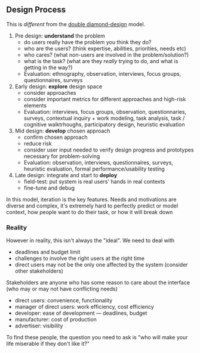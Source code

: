 ## Design Process
This is *different* from the [double diamond-design](thoughts/double-diamond-design.md) model.

1.  Pre design: **understand** the problem
    -   do users really have the problem you think they do?
    -   who are the users? (think expertise, abilities, priorities, needs etc)
    -   who cares? (what non-users are involved in the problem/solution?)
    -   what is the task? (what are they _really_ trying to do, and what is getting in the way?)
    -   Evaluation: ethnography, observation, interviews, focus groups, questionnaires, surveys
2.  Early design: **explore** design space
    -   consider approaches
    -   consider important metrics for different approaches and high-risk elements
    -   Evaluation: interviews, focus groups, observation, questionnaries, surveys, contextual inquiry + work modeling, task analysis, task / cognitive walktrhoughs, participatory design, heuristic evaluation
3.  Mid design: **develop** chosen approach
    -   confirm chosen approach
    -   reduce risk
    -   consider user input needed to verify design progress and prototypes necessary for problem-solving
    -   Evaluation: observation, interviews, questionnaires, surveys, heuristic evaluation, formal performance/usability testing
4.  Late design: integrate and start to **deploy**
    -   field-test: put system is real users' hands in real contexts
    -   fine-tune and debug

In this model, iteration is the key features. Needs and motivations are diverse and complex, it's extremely hard to perfectly predict or model context, how people want to do their task, or how it will break down

### Reality
However in reality, this isn't always the "ideal". We need to deal with
- deadlines and budget limit
- challenges to involve the right users at the right time
- direct users may not be the only one affected by the system (consider other stakeholders)

Stakeholders are anyone who has some reason to care about the interface (who may or may not have conflicting needs)
-   direct users: convenience, functionality
-   manager of direct users: work efficiency, cost efficiency
-   developer: ease of development — deadlines, budget
-   manufacturer: cost of production
-   advertiser: visibility

To find these people, the question you need to ask is "who will make your life miserable if they don't like it?"